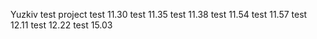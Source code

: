 Yuzkiv test project
test 11.30
test 11.35
test 11.38
test 11.54
test 11.57
test 12.11
test 12.22
test 15.03
